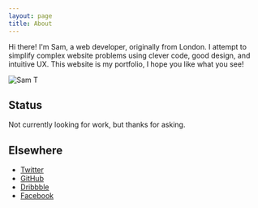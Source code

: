 ```yaml
---
layout: page
title: About
---
```


<p class="message">
  Hi there! I'm Sam, a web developer, originally from London. I attempt to simplify complex website problems using clever code, good design, and intuitive UX. This website is my portfolio, I hope you like what you see!
</p>

![Sam T](https://avatars3.githubusercontent.com/u/1637993?v=2&s=460 "Large example image")


## Status

Not currently looking for work, but thanks for asking.

## Elsewhere

* [Twitter](http://twitter.com/samteeeee)
* [GitHub](https://github.com/samteeeee)
* [Dribbble](https://dribbble.com/SamTeeeee/likes)
* [Facebook](https://www.facebook.com/samteeeee)
